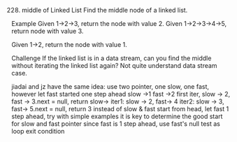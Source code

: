 228. middle of Linked List
Find the middle node of a linked list.

Example
Given 1->2->3, return the node with value 2.
Given 1->2->3->4->5, return node with value 3.

Given 1->2, return the node with value 1.

Challenge
If the linked list is in a data stream, can you find the middle without iterating the linked list again?
Not quite understand data stream case.

jiadai and jz have the same idea:
use two pointer, one slow, one fast, however let fast started one step ahead 
slow ->1
fast ->2
first iter, slow -> 2, fast -> 3.next = null, return slow->
iter1: slow -> 2, fast-> 4
iter2: slow -> 3, fast-> 5.next = null, return 3
instead of slow & fast start from head, let fast 1 step ahead, try with simple examples
it is key to determine the good start for slow and fast pointer
since fast is 1 step ahead, use fast's null test as loop exit condition
